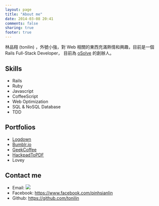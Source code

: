 ```yaml
---
layout: page
title: "About me"
date: 2014-03-08 20:41
comments: false
sharing: true
footer: true
---
```


林品翔 (tonilin) ，外號小強，對 Web 相關的東西充滿熱情和興趣，目前是一個 Rails Full-Stack Developer，
目前為 [oSolve](http://osolve.com/) 的創辦人。


## Skills

- Rails
- Ruby
- Javascript
- CoffeeScript
- Web Optimization
- SQL &amp; NoSQL Database
- TDD

## Portfolios

- [Logdown](http://logdown.com)
- [Bumblr.io](http://bumblr.io/)
- [GeekCoffee](http://geekcoffee.roachking.net/)
- [HackpadToPDF](http://hackpadtopdf.com/)
- Lovey



## Contact me

- Email: <img src="{{ root_url }}/upload/gmail.png">
- Facebook: https://www.facebook.com/pinhsianlin
- Github: https://github.com/tonilin


